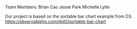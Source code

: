 Team Members:
Brian Cao
Jesse Park
Michelle Lytle 

Our project is based on the sortable bar chart example from D3. 
https://observablehq.com/@d3/sortable-bar-chart
